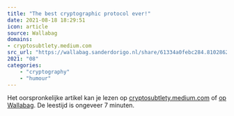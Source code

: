 ```yaml
---
title: "The best cryptographic protocol ever!"
date: 2021-08-18 18:29:51
icon: article
source: Wallabag
domains:
- cryptosubtlety.medium.com
src_url: "https://wallabag.sanderdorigo.nl/share/61334a0febc284.81028622"
2021: "08"
categories:
    - "cryptography"
    - "humour"
---
```

Het oorspronkelijke artikel kan je lezen op [cryptosubtlety.medium.com](https://cryptosubtlety.medium.com/the-best-cryptographic-protocol-ever-31ee5108aaa2) of [op Wallabag](https://wallabag.sanderdorigo.nl/share/61334a0febc284.81028622). De leestijd is ongeveer 7 minuten.